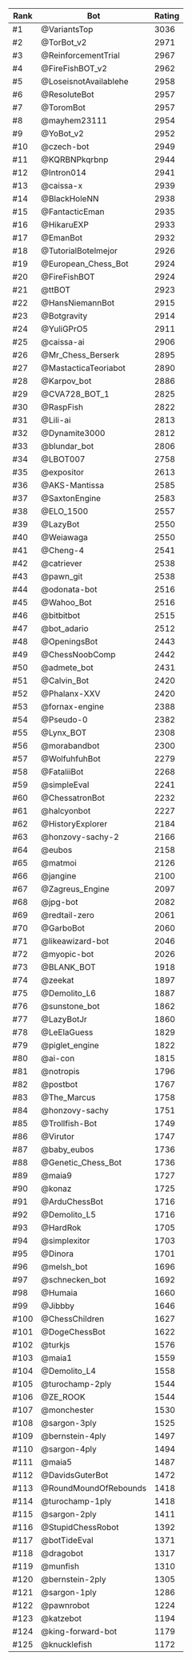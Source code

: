 Rank|Bot|Rating
---|---|---
#1|@VariantsTop|3036
#2|@TorBot_v2|2971
#3|@ReinforcementTrial|2967
#4|@FireFishBOT_v2|2962
#5|@LoseisnotAvailablehe|2958
#6|@ResoluteBot|2957
#7|@ToromBot|2957
#8|@mayhem23111|2954
#9|@YoBot_v2|2952
#10|@czech-bot|2949
#11|@KQRBNPkqrbnp|2944
#12|@Intron014|2941
#13|@caissa-x|2939
#14|@BlackHoleNN|2938
#15|@FantacticEman|2935
#16|@HikaruEXP|2933
#17|@EmanBot|2932
#18|@TutorialBotelmejor|2926
#19|@European_Chess_Bot|2924
#20|@FireFishBOT|2924
#21|@ttBOT|2923
#22|@HansNiemannBot|2915
#23|@Botgravity|2914
#24|@YuliGPrO5|2911
#25|@caissa-ai|2906
#26|@Mr_Chess_Berserk|2895
#27|@MastacticaTeoriabot|2890
#28|@Karpov_bot|2886
#29|@CVA728_BOT_1|2825
#30|@RaspFish|2822
#31|@Lili-ai|2813
#32|@Dynamite3000|2812
#33|@blundar_bot|2806
#34|@LBOT007|2758
#35|@expositor|2613
#36|@AKS-Mantissa|2585
#37|@SaxtonEngine|2583
#38|@ELO_1500|2557
#39|@LazyBot|2550
#40|@Weiawaga|2550
#41|@Cheng-4|2541
#42|@catriever|2538
#43|@pawn_git|2538
#44|@odonata-bot|2516
#45|@Wahoo_Bot|2516
#46|@bitbitbot|2515
#47|@bot_adario|2512
#48|@OpeningsBot|2443
#49|@ChessNoobComp|2442
#50|@admete_bot|2431
#51|@Calvin_Bot|2420
#52|@Phalanx-XXV|2420
#53|@fornax-engine|2388
#54|@Pseudo-0|2382
#55|@Lynx_BOT|2308
#56|@morabandbot|2300
#57|@WolfuhfuhBot|2279
#58|@FataliiBot|2268
#59|@simpleEval|2241
#60|@ChessatronBot|2232
#61|@halcyonbot|2227
#62|@HistoryExplorer|2184
#63|@honzovy-sachy-2|2166
#64|@eubos|2158
#65|@matmoi|2126
#66|@jangine|2100
#67|@Zagreus_Engine|2097
#68|@jpg-bot|2082
#69|@redtail-zero|2061
#70|@GarboBot|2060
#71|@likeawizard-bot|2046
#72|@myopic-bot|2026
#73|@BLANK_BOT|1918
#74|@zeekat|1897
#75|@Demolito_L6|1887
#76|@sunstone_bot|1862
#77|@LazyBotJr|1860
#78|@LeElaGuess|1829
#79|@piglet_engine|1822
#80|@ai-con|1815
#81|@notropis|1796
#82|@postbot|1767
#83|@The_Marcus|1758
#84|@honzovy-sachy|1751
#85|@Trollfish-Bot|1749
#86|@Virutor|1747
#87|@baby_eubos|1736
#88|@Genetic_Chess_Bot|1736
#89|@maia9|1727
#90|@konaz|1725
#91|@ArduChessBot|1716
#92|@Demolito_L5|1716
#93|@HardRok|1705
#94|@simplexitor|1703
#95|@Dinora|1701
#96|@melsh_bot|1696
#97|@schnecken_bot|1692
#98|@Humaia|1660
#99|@Jibbby|1646
#100|@ChessChildren|1627
#101|@DogeChessBot|1622
#102|@turkjs|1576
#103|@maia1|1559
#104|@Demolito_L4|1558
#105|@turochamp-2ply|1544
#106|@ZE_ROOK|1544
#107|@monchester|1530
#108|@sargon-3ply|1525
#109|@bernstein-4ply|1497
#110|@sargon-4ply|1494
#111|@maia5|1487
#112|@DavidsGuterBot|1472
#113|@RoundMoundOfRebounds|1418
#114|@turochamp-1ply|1418
#115|@sargon-2ply|1411
#116|@StupidChessRobot|1392
#117|@botTideEval|1371
#118|@dragobot|1317
#119|@munfish|1310
#120|@bernstein-2ply|1305
#121|@sargon-1ply|1286
#122|@pawnrobot|1224
#123|@katzebot|1194
#124|@king-forward-bot|1179
#125|@knucklefish|1172
